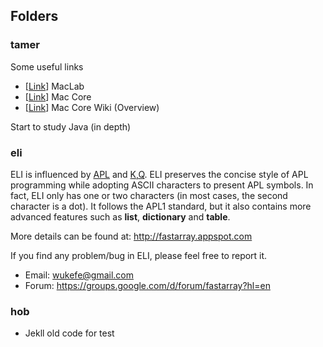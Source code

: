 ## Folders

### tamer

Some useful links

- [[Link](http://www.sable.mcgill.ca/mclab/)] MacLab
- [[Link](https://github.com/Sable/mclab-core)] Mac Core
- [[Link](https://github.com/Sable/mclab-core/wiki)] Mac Core Wiki (Overview)

Start to study Java (in depth)

### eli
ELI is influenced by [APL](https://en.wikipedia.org/wiki/APL_(programming_language)) and [K,Q](http://kx.com/).  ELI preserves the concise style of APL programming while adopting ASCII characters to present APL symbols.  In fact, ELI only has one or two characters (in most cases, the second character is a dot).  It follows the APL1 standard, but it also contains more advanced features such as **list**, **dictionary** and **table**.

More details can be found at: http://fastarray.appspot.com

If you find any problem/bug in ELI, please feel free to report it.

- Email: wukefe@gmail.com
- Forum: https://groups.google.com/d/forum/fastarray?hl=en

### hob

- Jekll old code for test
